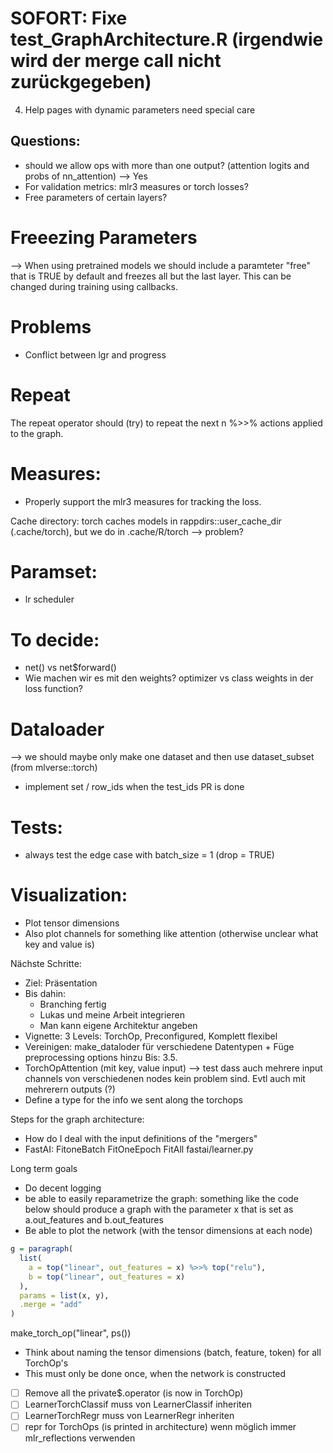 # SOFORT: Fixe test_GraphArchitecture.R (irgendwie wird der merge call nicht zurückgegeben)

4. Help pages with dynamic parameters need special care

## Questions:
- should we allow ops with more than one output? (attention logits and probs of nn_attention)
  --> Yes
- For validation metrics: mlr3 measures or torch losses?
- Free parameters of certain layers?


# Freeezing Parameters
  --> When using pretrained models we should include a paramteter "free" that is TRUE by default
  and freezes all but the last layer. This can be changed during training using callbacks.

# Problems

- Conflict between lgr and progress

# Repeat
The repeat operator should (try) to repeat the next n %>>% actions applied to the graph.

# Measures:

* Properly support the mlr3 measures for tracking the loss.


Cache directory:
  torch caches models in rappdirs::user_cache_dir (.cache/torch), but we do in
  .cache/R/torch --> problem?




# Paramset:
- lr scheduler

# To decide:
- net() vs net$forward()
- Wie machen wir es mit den weights? optimizer vs class weights in der loss function?

# Dataloader
--> we should maybe only make one dataset and then use dataset_subset (from mlverse::torch)
- implement set / row_ids when the test_ids PR is done

# Tests:
  - always test the edge case with batch_size = 1 (drop = TRUE)

# Visualization:

  - Plot tensor dimensions
  - Also plot channels for something like attention (otherwise unclear what key and value is)


Nächste Schritte:
- Ziel: Präsentation
- Bis dahin:
    - Branching fertig
    - Lukas und meine Arbeit integrieren
    - Man kann eigene Architektur angeben
- Vignette: 3 Levels: TorchOp, Preconfigured, Komplett flexibel
- Vereinigen: make_dataloder für verschiedene Datentypen + Füge preprocessing options hinzu
Bis: 3.5.
- TorchOpAttention (mit key, value input) --> test dass auch mehrere input channels von
verschiedenen nodes kein problem sind. Evtl auch mit mehrerern outputs (?)
- Define a type for the info we sent along the torchops


Steps for the graph architecture:
- How do I deal with the input definitions of the "mergers"
- FastAI: FitoneBatch FitOneEpoch FitAll fastai/learner.py


Long term goals
- Do decent logging
- be able to easily reparametrize the graph: something like the code below should produce a graph
with the parameter x that is set as a.out_features and b.out_features
- Be able to plot the network (with the tensor dimensions at each node)

```r
g = paragraph(
  list(
    a = top("linear", out_features = x) %>>% top("relu"),
    b = top("linear", out_features = x)
  ),
  params = list(x, y),
  .merge = "add"
)

```

make_torch_op("linear", ps())
- Think about naming the tensor dimensions (batch, feature, token) for all TorchOp's
- This must only be done once, when the network is constructed

- [ ] Remove all the private$.operator (is now in TorchOp)
- [ ] LearnerTorchClassif muss von LearnerClassif inheriten
- [ ] LearnerTorchRegr muss von LearnerRegr inheriten
- [ ] repr for TorchOps (is printed in architecture)
wenn möglich immer mlr_reflections verwenden
